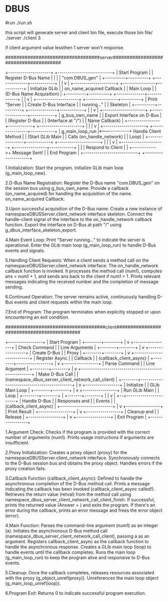 # DBUS

#run
./run.sh

this script will generate server and client bin file, execute those bin file/
./server 
./client 3

if client argument value lessthen 1 server won't response.

##################################server######################################


+---------------------+             +---------------------------+
|   Start Program     |             |   Register D-Bus Name      |
|                     |             |   "com.DBUS_gen"           |
+----------+----------+             +--------------+------------+
           |                                         |
           v                                         |
+---------------------+             +----------------+-----------+
|  Initialize GLib    |             |  on_name_acquired Callback |
|  Main Loop          |             |  (D-Bus Name Acquisition)  |
+----------+----------+             +--------------+-------------+
           |                                         |
           v                                         |
+---------------------+             +----------------+----------+
|  Print "Server      |             |  Create D-Bus Interface   |
|  running..."        |             |  Skeleton                 |
+----------+----------+             +--------------+------------+
           |                                         |
           v                                         |
+---------------------+             +----------------+------------+
|  g_bus_own_name     |             |  Export Interface on D-Bus  |
|  (Register D-Bus    |             |  (Interface at "/")         |
|  Name Callback)     |             +----------------+------------+
+---------------------+                              |
           |                                         |
           v                                         |
+---------------------+             +----------------+------------+
|  g_main_loop_run    |<------------+  Handle Client Method       |
|  (Start GLib Main   |             |  Calls (on_handle_network)  |
|  Loop)              |             +----------------+------------+
+---------------------+                              |
           |                                         |
           v                                         |
+---------------------+             +----------------+------------+
|                     |             |  Respond to Client        |
|                     +------------>+  Message Sent!            |
|  End Program        |             +---------------------------+
+---------------------+

1.Initialization:
Start the program.
Initialize GLib main loop (g_main_loop_new).

2.D-Bus Name Registration:
Register the D-Bus name "com.DBUS_gen" on the session bus using g_bus_own_name.
Provide a callback (on_name_acquired) for handling the acquisition of the name.
on_name_acquired Callback:

3.Upon successful acquisition of the D-Bus name:
Create a new instance of namespaceDBUSServer.client_network interface skeleton.
Connect the handle-client signal of the interface to the on_handle_network callback function.
Export the interface on D-Bus at path "/" using g_dbus_interface_skeleton_export.

4.Main Event Loop:
Print "Server running..." to indicate the server is operational.
Enter the GLib main loop (g_main_loop_run) to handle D-Bus events and signals.

5.Handling Client Requests:
When a client sends a method call on the namespaceDBUSServer.client_network interface:
The on_handle_network callback function is invoked.
It processes the method call (num1), computes ans = num1 + 1, and sends ans back to the client if num1 > 1.
Prints relevant messages indicating the received number and the completion of message sending.

6.Continued Operation:
The server remains active, continuously handling D-Bus events and client requests within the main loop.

7.End of Program:
The program terminates when explicitly stopped or upon encountering an exit condition.


####################################client###########################################

  +-----------------+
  |   Start Program |
  +--------+--------+
           |
           v
  +-----------------+
  |  Check Command  |
  |  Line Arguments |
  +--------+--------+
           |
           v
  +-----------------+
  |  Create D-Bus   |
  |  Proxy          |
  +--------+--------+
           |
           v
  +--------------------------+
  |  Register Async          |
  |  Callback                |
  |  (callback_client_async) |
  +--------+-----------------+
           |
           v
  +-----------------+
  |  Parse Command  |
  |  Line Argument  |
  +--------+--------+
           |
           v
  +-----------------------------------------------------+
  |  Make D-Bus Call                                    |
  |  (namespace_dbus_server_client_network_call_client) |
  +--------+--------------------------------------------+
           |
           v
  +-----------------+
  |  Initialize     |
  |  GLib Main Loop |
  +--------+--------+
           |
           v
  +-----------------+
  |  Run GLib Main  |
  |  Loop           |
  +--------+--------+
           |
   +-------+--------+
   |       |
   v       |
+--+-----------------------+
|  Handle D-Bus            |
|  Responses and           |
|  Events                  |
|  (callback_client_async) |
+--------------------------+
           |
           v
  +-----------------+
  |  Print Result   |
  +-----------------+
           |
           v
  +-----------------+
  |  Cleanup and    |
  |  Release        |
  +-----------------+
           |
           v
  +-----------------+
  |   Exit Program  |
  +-----------------+


1.Argument Check:
Checks if the program is provided with the correct number of arguments (num1).
Prints usage instructions if arguments are insufficient.

2.Proxy Initialization:
Creates a proxy object (proxy) for the namespaceDBUSServer.client_network interface.
Synchronously connects to the D-Bus session bus and obtains the proxy object.
Handles errors if the proxy creation fails.

3.Callback Function (callback_client_async):
Defined to handle the asynchronous completion of the D-Bus method call.
Prints a message indicating the callback has been invoked (callback_client_async called!).
Retrieves the return value (retval) from the method call using namespace_dbus_server_client_network_call_client_finish.
If successful, prints the returned value (Answer = <retval>) and exits the program.
If there's an error during the callback, prints an error message and frees the error object (error).

4.Main Function:
Parses the command-line argument (num1) as an integer (a).
Initiates the asynchronous D-Bus method call (namespace_dbus_server_client_network_call_client), passing a as an argument.
Registers callback_client_async as the callback function to handle the asynchronous response.
Creates a GLib main loop (loop) to handle events until the callback completes.
Runs the main loop (g_main_loop_run) to keep the program alive and responsive to D-Bus events.

5.Cleanup:
Once the callback completes, releases resources associated with the proxy (g_object_unref(proxy)).
Unreferences the main loop object (g_main_loop_unref(loop)).

6.Program Exit:
Returns 0 to indicate successful program execution.
